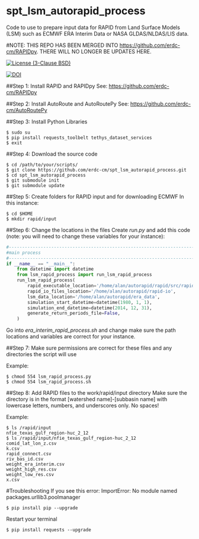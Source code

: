# spt_lsm_autorapid_process
Code to use to prepare input data for RAPID from Land Surface Models (LSM) such as ECMWF ERA Interim Data or NASA GLDAS/NLDAS/LIS data.

#NOTE: THIS REPO HAS BEEN MERGED INTO https://github.com/erdc-cm/RAPIDpy. THERE WILL NO LONGER BE UPDATES HERE.

[![License (3-Clause BSD)](https://img.shields.io/badge/license-BSD%203--Clause-yellow.svg)](https://github.com/erdc-cm/spt_lsm_autorapid_process/blob/master/LICENSE)

[![DOI](https://zenodo.org/badge/19918/erdc-cm/spt_lsm_autorapid_process.svg)](https://zenodo.org/badge/latestdoi/19918/erdc-cm/spt_lsm_autorapid_process)

##Step 1: Install RAPID and RAPIDpy
See: https://github.com/erdc-cm/RAPIDpy

##Step 2: Install AutoRoute and AutoRoutePy
See: https://github.com/erdc-cm/AutoRoutePy

##Step 3: Install Python Libraries
```
$ sudo su
$ pip install requests_toolbelt tethys_dataset_services 
$ exit
```

##Step 4: Download the source code
```
$ cd /path/to/your/scripts/
$ git clone https://github.com/erdc-cm/spt_lsm_autorapid_process.git
$ cd spt_lsm_autorapid_process
$ git submodule init
$ git submodule update
```

##Step 5: Create folders for RAPID input and for downloading ECMWF
In this instance:
```
$ cd $HOME
$ mkdir rapid/input
```

##Step 6: Change the locations in the files
Create  *run.py* and add this code (note: you will need to change these variables for your instance):
```python
#------------------------------------------------------------------------------
#main process
#------------------------------------------------------------------------------
if __name__ == "__main__":
    from datetime import datetime
    from lsm_rapid_process import run_lsm_rapid_process
    run_lsm_rapid_process(
        rapid_executable_location='/home/alan/autorapid/rapid/src/rapid',
        rapid_io_files_location='/home/alan/autorapid/rapid-io',
        lsm_data_location='/home/alan/autorapid/era_data',
        simulation_start_datetime=datetime(1980, 1, 1),
        simulation_end_datetime=datetime(2014, 12, 31),
        generate_return_periods_file=False,
    )
```
Go into *era_interim_rapid_process.sh* and change make sure the path locations and variables are correct for your instance.

##Step 7: Make sure permissions are correct for these files and any directories the script will use

Example:
```
$ chmod 554 lsm_rapid_process.py
$ chmod 554 lsm_rapid_process.sh
```

##Step 8: Add RAPID files to the work/rapid/input directory
Make sure the directory is in the format [watershed name]-[subbasin name]
with lowercase letters, numbers, and underscores only. No spaces!


Example:
```
$ ls /rapid/input
nfie_texas_gulf_region-huc_2_12
$ ls /rapid/input/nfie_texas_gulf_region-huc_2_12
comid_lat_lon_z.csv
k.csv
rapid_connect.csv
riv_bas_id.csv
weight_era_interim.csv
weight_high_res.csv
weight_low_res.csv
x.csv
```

#Troubleshooting
If you see this error:
ImportError: No module named packages.urllib3.poolmanager
```
$ pip install pip --upgrade
```
Restart your terminal
```
$ pip install requests --upgrade
```
